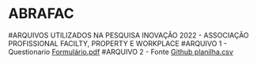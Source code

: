 # ABRAFAC
#ARQUIVOS UTILIZADOS NA PESQUISA INOVAÇÃO 2022 - ASSOCIAÇÃO PROFISSIONAL FACILTY, PROPERTY E WORKPLACE
#ARQUIVO 1 - Questionario [Formulário.pdf](https://github.com/Robson-quinello/ABRAFAC/files/9084703/Formulario.pdf)
#ARQUIVO 2 - Fonte [Github planilha.csv](https://github.com/Robson-quinello/ABRAFAC/files/9084707/Github.planilha.csv)
